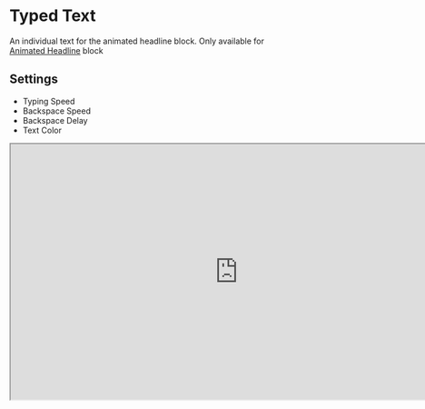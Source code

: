 # Typed Text
An individual text for the animated headline block. Only available for [Animated Headline](./animated-headline.md) block

## Settings
- Typing Speed
- Backspace Speed
- Backspace Delay
- Text Color


<iframe src="https://drive.google.com/file/d/1TCEofSIER2e0G835J37Mv-obYZ5yGTg2/preview" width="800" height="450" allow="autoplay"></iframe>